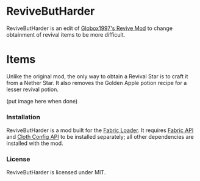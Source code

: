 # ReviveButHarder
ReviveButHarder is an edit of [Globox1997's Revive Mod](https://github.com/Globox1997/Revive) to change obtainment of revival items to be more difficult.

# Items
Unlike the original mod, the only way to obtain a Revival Star is to craft it from a Nether Star.
It also removes the Golden Apple potion recipe for a lesser revival potion.

(put image here when done)

### Installation
ReviveButHarder is a mod built for the [Fabric Loader](https://fabricmc.net/). It requires [Fabric API](https://www.curseforge.com/minecraft/mc-mods/fabric-api) and [Cloth Config API](https://www.curseforge.com/minecraft/mc-mods/cloth-config) to be installed separately; all other dependencies are installed with the mod.

### License
ReviveButHarder is licensed under MIT.
